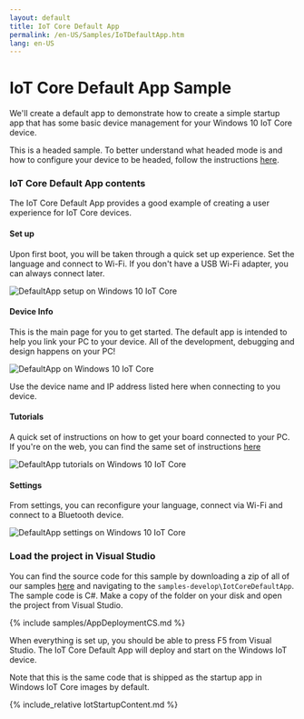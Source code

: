 ```yaml
---
layout: default
title: IoT Core Default App
permalink: /en-US/Samples/IoTDefaultApp.htm
lang: en-US
---
```


# IoT Core Default App Sample

We'll create a default app to demonstrate how to create a simple startup app that has some basic device management for your Windows 10 IoT Core device.

This is a headed sample.  To better understand what headed mode is and how to configure your device to be headed, follow the instructions [here]({{site.baseurl}}/{{page.lang}}/Docs/HeadlessMode.htm).

### IoT Core Default App contents

The IoT Core Default App provides a good example of creating a user experience for IoT Core devices.

#### Set up

Upon first boot, you will be taken through a quick set up experience. Set the language and connect to Wi-Fi. If you don't have a USB Wi-Fi adapter, you can always connect later. 

![DefaultApp setup on Windows 10 IoT Core]({{site.baseurl}}/Resources/images/iotcoredefaultapp/defaultapp_oobe.png)

#### Device Info

This is the main page for you to get started. The default app is intended to help you link your PC to your device. All of the development, debugging and design happens on your PC! 

![DefaultApp on Windows 10 IoT Core]({{site.baseurl}}/Resources/images/iotcoredefaultapp/DefaultAppRpi2.png)

Use the device name and IP address listed here when connecting to you device.

#### Tutorials

A quick set of instructions on how to get your board connected to your PC. If you're on the web, you can find the same set of instructions [here](http://ms-iot.github.io/content/en-US/Docs/StartCoding.htm)

![DefaultApp tutorials on Windows 10 IoT Core]({{site.baseurl}}/Resources/images/iotcoredefaultapp/defaultapp_tutorial.png)

#### Settings

From settings, you can reconfigure your language, connect via Wi-Fi and connect to a Bluetooth device.

![DefaultApp settings on Windows 10 IoT Core]({{site.baseurl}}/Resources/images/iotcoredefaultapp/defaultapp_settings.png)

### Load the project in Visual Studio

You can find the source code for this sample by downloading a zip of all of our samples [here](https://github.com/ms-iot/samples/archive/develop.zip) and navigating to the `samples-develop\IotCoreDefaultApp`.  The sample code is C#. Make a copy of the folder on your disk and open the project from Visual Studio.

{% include samples/AppDeploymentCS.md %}

When everything is set up, you should be able to press F5 from Visual Studio.  The IoT Core Default App will deploy and start on the Windows IoT device.  

Note that this is the same code that is shipped as the startup app in Windows IoT Core images by default.

{% include_relative IotStartupContent.md %}
